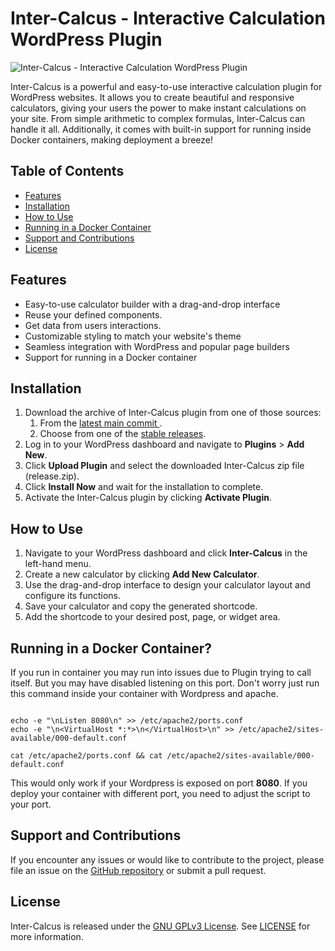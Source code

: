 # Inter-Calcus - Interactive Calculation WordPress Plugin

![Inter-Calcus - Interactive Calculation WordPress Plugin](https://php.jandys.eu/wp-content/uploads/2023/05/iCalc-Small.png)

Inter-Calcus is a powerful and easy-to-use interactive calculation plugin for WordPress websites. It allows you to create
beautiful and responsive calculators, giving your users the power to make instant calculations on your site. From simple
arithmetic to complex formulas, Inter-Calcus can handle it all. Additionally, it comes with built-in support for running inside
Docker containers, making deployment a breeze!

## Table of Contents

- [Features](#features)
- [Installation](#installation)
- [How to Use](#how-to-use)
- [Running in a Docker Container](#running-in-a-docker-container)
- [Support and Contributions](#support-and-contributions)
- [License](#license)

## Features

- Easy-to-use calculator builder with a drag-and-drop interface
- Reuse your defined components.
- Get data from users interactions.
- Customizable styling to match your website's theme
- Seamless integration with WordPress and popular page builders
- Support for running in a Docker container

## Installation

1. Download the archive of Inter-Calcus plugin from
   one of those sources:
    1. From
       the [latest main commit ](https://github.com/Jandys/Inter-Calcus-interactive-calculations/blob/release-archives/release.zip ).
    2. Choose from one of the [stable releases](https://github.com/Jandys/Inter-Calcus-interactive-calculations/releases).
2. Log in to your WordPress dashboard and navigate to **Plugins** > **Add New**.
3. Click **Upload Plugin** and select the downloaded Inter-Calcus zip file (release.zip).
4. Click **Install Now** and wait for the installation to complete.
5. Activate the Inter-Calcus plugin by clicking **Activate Plugin**.

## How to Use

1. Navigate to your WordPress dashboard and click **Inter-Calcus** in the left-hand menu.
2. Create a new calculator by clicking **Add New Calculator**.
3. Use the drag-and-drop interface to design your calculator layout and configure its functions.
4. Save your calculator and copy the generated shortcode.
5. Add the shortcode to your desired post, page, or widget area.

## Running in a Docker Container?

If you run in container you may run into issues due to Plugin trying to call itself. But you may have disabled listening
on this port.
Don't worry just run this command inside your container with Wordpress and apache.

```shell

echo -e "\nListen 8080\n" >> /etc/apache2/ports.conf
echo -e "\n<VirtualHost *:*>\n</VirtualHost>\n" >> /etc/apache2/sites-available/000-default.conf

cat /etc/apache2/ports.conf && cat /etc/apache2/sites-available/000-default.conf
```

This would only work if your Wordpress is exposed on port **8080**. If you deploy your container with different port,
you need to adjust the script to your port.

## Support and Contributions

If you encounter any issues or would like to contribute to the project, please file an issue on
the [GitHub repository](https://github.com/Jandys/Inter-Calcus-interactive-calculations/issues) or submit a pull request.

## License

Inter-Calcus is released under the [GNU GPLv3 License](https://www.gnu.org/licenses/gpl-3.0.en.html). See [LICENSE](LICENSE)
for more
information.

